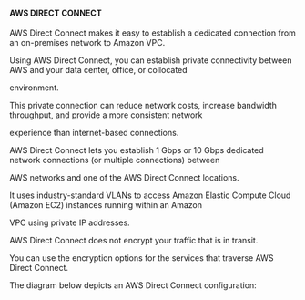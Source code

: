 #### AWS DIRECT CONNECT


AWS Direct Connect makes it easy to establish a dedicated connection from an on-premises network to Amazon VPC.


Using AWS Direct Connect, you can establish private connectivity between AWS and your data center, office, or collocated

environment.


This private connection can reduce network costs, increase bandwidth throughput, and provide a more consistent network

experience than internet-based connections.


AWS Direct Connect lets you establish 1 Gbps or 10 Gbps dedicated network connections (or multiple connections) between

AWS networks and one of the AWS Direct Connect locations.


It uses industry-standard VLANs to access Amazon Elastic Compute Cloud (Amazon EC2) instances running within an Amazon

VPC using private IP addresses.


AWS Direct Connect does not encrypt your traffic that is in transit.


You can use the encryption options for the services that traverse AWS Direct Connect.


The diagram below depicts an AWS Direct Connect configuration:

